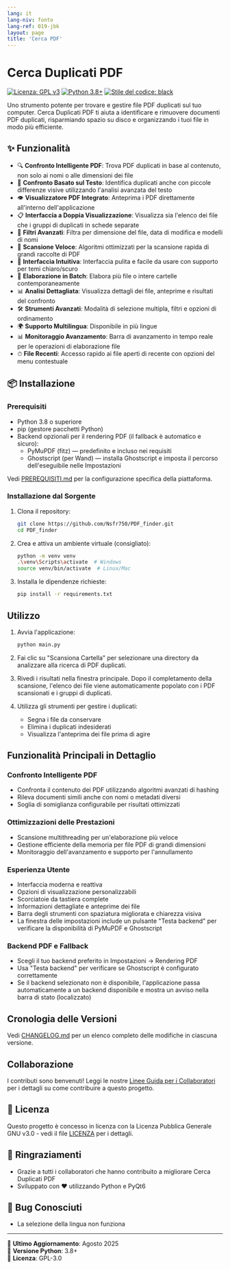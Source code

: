 ```yaml
---
lang: it
lang-niv: fonto
lang-ref: 019-jbk
layout: page
title: 'Cerca PDF'
---
```


# Cerca Duplicati PDF

[![Licenza: GPL v3](https://img.shields.io/badge/Licenza-GPLv3-blue.svg)](https://www.gnu.org/licenses/gpl-3.0)
[![Python 3.8+](https://img.shields.io/badge/python-3.8+-blue.svg)](https://www.python.org/downloads/)
[![Stile del codice: black](https://img.shields.io/badge/code%20style-black-000000.svg)](https://github.com/psf/black)

Uno strumento potente per trovare e gestire file PDF duplicati sul tuo computer. Cerca Duplicati PDF ti aiuta a identificare e rimuovere documenti PDF duplicati, risparmiando spazio su disco e organizzando i tuoi file in modo più efficiente.

## ✨ Funzionalità

- 🔍 **Confronto Intelligente PDF**: Trova PDF duplicati in base al contenuto, non solo ai nomi o alle dimensioni dei file
- 📝 **Confronto Basato sul Testo**: Identifica duplicati anche con piccole differenze visive utilizzando l'analisi avanzata del testo
- 👁 **Visualizzatore PDF Integrato**: Anteprima i PDF direttamente all'interno dell'applicazione
- 📋 **Interfaccia a Doppia Visualizzazione**: Visualizza sia l'elenco dei file che i gruppi di duplicati in schede separate
- 🎯 **Filtri Avanzati**: Filtra per dimensione del file, data di modifica e modelli di nomi
- 🚀 **Scansione Veloce**: Algoritmi ottimizzati per la scansione rapida di grandi raccolte di PDF
- 🎨 **Interfaccia Intuitiva**: Interfaccia pulita e facile da usare con supporto per temi chiaro/scuro
- 🔄 **Elaborazione in Batch**: Elabora più file o intere cartelle contemporaneamente
- 📊 **Analisi Dettagliata**: Visualizza dettagli dei file, anteprime e risultati del confronto
- 🛠 **Strumenti Avanzati**: Modalità di selezione multipla, filtri e opzioni di ordinamento
- 🌍 **Supporto Multilingua**: Disponibile in più lingue
- 📊 **Monitoraggio Avanzamento**: Barra di avanzamento in tempo reale per le operazioni di elaborazione file
- ⏱ **File Recenti**: Accesso rapido ai file aperti di recente con opzioni del menu contestuale

## 📦 Installazione

### Prerequisiti

- Python 3.8 o superiore
- pip (gestore pacchetti Python)
- Backend opzionali per il rendering PDF (il fallback è automatico e sicuro):
  - PyMuPDF (fitz) — predefinito e incluso nei requisiti
  - Ghostscript (per Wand) — installa Ghostscript e imposta il percorso dell'eseguibile nelle Impostazioni

Vedi [PREREQUISITI.md](PREREQUISITI.md) per la configurazione specifica della piattaforma.

### Installazione dal Sorgente

1. Clona il repository:

   ```bash
   git clone https://github.com/Nsfr750/PDF_finder.git
   cd PDF_finder
   ```

2. Crea e attiva un ambiente virtuale (consigliato):

   ```bash
   python -m venv venv
   .\venv\Scripts\activate  # Windows
   source venv/bin/activate  # Linux/Mac
   ```

3. Installa le dipendenze richieste:

   ```bash
   pip install -r requirements.txt
   ```

## Utilizzo

1. Avvia l'applicazione:

   ```bash
   python main.py
   ```

2. Fai clic su "Scansiona Cartella" per selezionare una directory da analizzare alla ricerca di PDF duplicati.

3. Rivedi i risultati nella finestra principale. Dopo il completamento della scansione, l'elenco dei file viene automaticamente popolato con i PDF scansionati e i gruppi di duplicati.

4. Utilizza gli strumenti per gestire i duplicati:
   - Segna i file da conservare
   - Elimina i duplicati indesiderati
   - Visualizza l'anteprima dei file prima di agire

## Funzionalità Principali in Dettaglio

### Confronto Intelligente PDF

- Confronta il contenuto dei PDF utilizzando algoritmi avanzati di hashing
- Rileva documenti simili anche con nomi o metadati diversi
- Soglia di somiglianza configurabile per risultati ottimizzati

### Ottimizzazioni delle Prestazioni

- Scansione multithreading per un'elaborazione più veloce
- Gestione efficiente della memoria per file PDF di grandi dimensioni
- Monitoraggio dell'avanzamento e supporto per l'annullamento

### Esperienza Utente

- Interfaccia moderna e reattiva
- Opzioni di visualizzazione personalizzabili
- Scorciatoie da tastiera complete
- Informazioni dettagliate e anteprime dei file
- Barra degli strumenti con spaziatura migliorata e chiarezza visiva
- La finestra delle impostazioni include un pulsante "Testa backend" per verificare la disponibilità di PyMuPDF e Ghostscript

### Backend PDF e Fallback

- Scegli il tuo backend preferito in Impostazioni → Rendering PDF
- Usa "Testa backend" per verificare se Ghostscript è configurato correttamente
- Se il backend selezionato non è disponibile, l'applicazione passa automaticamente a un backend disponibile e mostra un avviso nella barra di stato (localizzato)

## Cronologia delle Versioni

Vedi [CHANGELOG.md](CHANGELOG.md) per un elenco completo delle modifiche in ciascuna versione.

## Collaborazione

I contributi sono benvenuti! Leggi le nostre [Linee Guida per i Collaboratori](CONTRIBUTING.md) per i dettagli su come contribuire a questo progetto.

## 📄 Licenza

Questo progetto è concesso in licenza con la Licenza Pubblica Generale GNU v3.0 - vedi il file [LICENZA](LICENZA) per i dettagli.

## 🙏 Ringraziamenti

- Grazie a tutti i collaboratori che hanno contribuito a migliorare Cerca Duplicati PDF
- Sviluppato con ❤️ utilizzando Python e PyQt6

## 🐛 Bug Conosciuti

- La selezione della lingua non funziona

---

📅 **Ultimo Aggiornamento**: Agosto 2025  
🐍 **Versione Python**: 3.8+  
📜 **Licenza**: GPL-3.0
